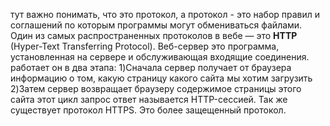 тут важно понимать, что это протокол, а протокол - это набор правил и соглашений по которым программы могут обмениваться файлами. Один из самых распространенных протоколов в вебе — это **HTTP** (Hyper-Text Transferring Protocol).
Веб-сервер это программа, установленная на сервере и обслуживающая входящие соединения. работает он в два этапа:
	1)Сначала сервер получает от браузера информацию о том, какую страницу какого сайта мы хотим загрузить
	2)Затем сервер возвращает браузеру содержимое страницы этого сайта
этот цикл запрос ответ называется HTTP-сессией.
Так же существует протокол HTTPS. Это более защещенный протокол. 